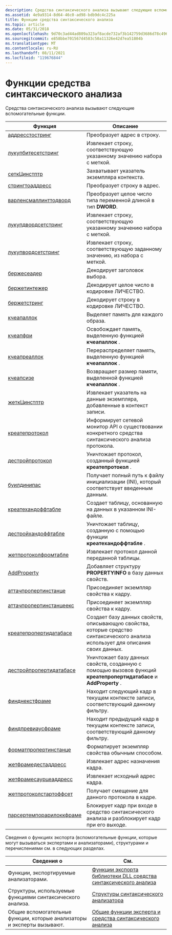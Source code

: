 ```yaml
---
description: Средства синтаксического анализа вызывают следующие вспомогательные функции.
ms.assetid: 4e9a9314-8d64-46c0-ad98-bdb9dc4c225a
title: Функции средства синтаксического анализа
ms.topic: article
ms.date: 05/31/2018
ms.openlocfilehash: 9d70c3ad44ad809a323af8acde732af3b142759d3686d78c496f47e92cb8e209
ms.sourcegitcommit: e858bbe701567d4583c50a11326e42d7ea51804b
ms.translationtype: MT
ms.contentlocale: ru-RU
ms.lasthandoff: 08/11/2021
ms.locfileid: "119676844"
---
```

# <a name="parser-functions"></a>Функции средства синтаксического анализа

Средства синтаксического анализа вызывают следующие вспомогательные функции.



| Функция                                                 | Описание                                                                                                    |
|----------------------------------------------------------|----------------------------------------------------------------------------------------------------------------|
| [аддресстостринг](addresstostring.md)                   | Преобразует адрес в строку.                                                                               |
| [лукупбитесетстринг](lookupbytesetstring.md)           | Извлекает строку, соответствующую указанному значению набора с меткой.                                    |
| [сеткЦинстптр](setccinstptr.md)                         | Захватывает указатель экземпляра контекста.                                                                           |
| [стрингтоаддресс](stringtoaddress.md)                   | Преобразует строку в адрес.                                                                               |
| [варленсмаллинттодворд](varlensmallinttodword.md)       | Преобразует целое число типа переменной длиной в тип **DWORD**.                                                      |
| [лукупдвордсетстринг](lookupdwordsetstring.md)         | Извлекает строку, соответствующую указанному значению набора с меткой.                                    |
| [лукупвордсетстринг](lookupwordsetstring.md)           | Извлекает строку, соответствующую заданному значению, из набора с меткой.                                      |
| [бержесеадер](bergetheader.md)                         | Декодирует заголовок выбора.                                                                                       |
| [бержетинтежер](bergetinteger.md)                       | Декодирует целое число в кодировке ЛИЧЕСТВО.                                                                                 |
| [бержетстринг](bergetstring.md)                         | Декодирует строку в кодировке ЛИЧЕСТВО.                                                                                  |
| [кчеапаллок](ccheapalloc.md)                           | Выделяет память для каждого образа.                                                                |
| [кчеапфри](ccheapfree.md)                             | Освобождает память, выделенную функцией **кчеапаллок** .                                                 |
| [кчеапреаллок](ccheaprealloc.md)                       | Перераспределяет память, выделенную функцией **кчеапаллок** .                                                  |
| [кчеапсизе](ccheapsize.md)                             | Возвращает размер памяти, выделенной функцией **кчеапаллок** .                                    |
| [жеткЦинстптр](getccinstptr.md)                         | Извлекает указатель на данные экземпляра, добавленные в контекст записи.                                       |
| [креатепротокол](createprotocol.md)                     | Информирует сетевой монитор API о существовании конкретного средства синтаксического анализа протокола.                                        |
| [дестройпротокол](destroyprotocol.md)                   | Уничтожает протокол, созданный функцией **креатепротокол** .                                              |
| [буилдинипас](buildinipath.md)                         | Получает полный путь к файлу инициализации (INI), который соответствует введенным данным.   |
| [креатехандоффтабле](createhandofftable.md)             | Создает таблицу, основанную на данных в указанном INI-файле.                                             |
| [дестройхандоффтабле](destroyhandofftable.md)           | Уничтожает таблицу, созданную с помощью функции **креатехандоффтабле** .                                     |
| [жетпротоколфромтабле](getprotocolfromtable.md)         | Извлекает протокол данной переданной таблицы.                                                               |
| [AddProperty](/previous-versions/bb251873(v=msdn.10))                           | Добавляет структуру **PROPERTYINFO** в базу данных свойств.                                                    |
| [аттачпропертинстанце](attachpropertyinstance.md)     | Присоединяет экземпляр свойства к кадру.                                                                       |
| [аттачпропертинстанцеекс](attachpropertyinstanceex.md) | Присоединяет экземпляр свойства к кадру.                                                                       |
| [креатепропертидатабасе](createpropertydatabase.md)     | Создает базу данных свойств, описывающую свойства, которые средство синтаксического анализа использует для описания своих данных.               |
| [дестройпропертидатабасе](destroypropertydatabase.md)   | Уничтожает базу данных свойств, созданную с помощью вызовов функций **креатепропертидатабасе** и **AddProperty** . |
| [финднекстфраме](findnextframe.md)                       | Находит следующий кадр в текущем контексте записи, соответствующий данному фильтру.                               |
| [финдпревиаусфраме](findpreviousframe.md)               | Находит предыдущий кадр в текущем контексте записи, соответствующий данному фильтру.                           |
| [форматпропертинстанце](formatpropertyinstance.md)     | Форматирует экземпляр свойства обычным способом.                                                             |
| [жетфрамедестаддресс](getframedestaddress.md)           | Извлекает адрес назначения кадра.                                                                  |
| [жетфрамесаурцеаддресс](getframesourceaddress.md)       | Извлекает исходный адрес кадра.                                                                       |
| [жетпротоколстартоффсет](getprotocolstartoffset.md)     | Получает смещение для данного протокола в кадре.                                                         |
| [парсертемпорарилоккфраме](parsertemporarylockframe.md) | Блокирует кадр при входе в средство синтаксического анализа и разблокирует кадр при его выходе.                                     |



 

Сведения о функциях экспорта (вспомогательные функции, которые могут вызываться экспертами и анализаторами), структурами и перечислениями см. в следующих разделах.



| Сведения о                                  | См.                                                                          |
|--------------------------------------------------------|------------------------------------------------------------------------------|
| Функции, экспортируемые анализаторами.                         | [Функции экспорта библиотеки DLL средства синтаксического анализа](parser-dll-export-functions.md)               |
| Структуры, используемые функциями синтаксического анализа.                  | [Структуры синтаксического анализатора](parser-structures.md)                                   |
| Общие вспомогательные функции, которые анализаторы и эксперты вызывают. | [Общие функции эксперта и средства синтаксического анализа](expert-and-parser-common-functions.md) |



 

 

 
